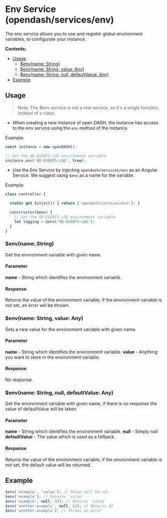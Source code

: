 # Env Service (opendash/services/env)

The env service allows you to use and register global environment variables, to configurate your instance.

**Contents:**
<!-- TOC depthFrom:2 depthTo:3 -->

- [Usage](#usage)
  - [$env(name: String)](#envname-string)
  - [$env(name: String, value: Any)](#envname-string-value-any)
  - [$env(name: String, null, defaultValue: Any)](#envname-string-null-defaultvalue-any)
- [Example](#example)

<!-- /TOC -->

## Usage

> Note: The $env service is not a real service, as it's a single function, instead of a class.

- When creating a new instance of open.DASH, the instance has access to the env service using the `env` method of the instance.

Example:

```js
const instance = new openDASH();

// Set the OD-EVENTS-LOG environment variable
instance.env('OD-EVENTS-LOG', true);
```

- Use the Env Service by injecting `opendash/services/env` as an Angular Service. We suggest using `$env` as a name for the variable.

Example:

```js
class controller {

  static get $inject() { return ['opendash/services/env']; }

  constructor($env) {
    // Get the OD-EVENTS-LOG environment variable
    let logging = $env('OD-EVENTS-LOG');
  }
}
```

### $env(name: String)

Get the environment variable with given name.

#### Parameter

**name** - String which identifies the environment variable.

#### Response

Returns the value of the environment variable, if the environment variable is not set, an error will be thrown.

### $env(name: String, value: Any)

Sets a new value for the environment variable with given name.

#### Parameter

**name** - String which identifies the environment variable.
**value** - Anything you want to store in the environment variable.

#### Response

No response.

### $env(name: String, null, defaultValue: Any)

Get the environment variable with given name, if there is no response the value of defaultValue will be taken.

#### Parameter

**name** - String which identifies the environment variable.
**null** - Simply null
**defaultValue** - The value which is used as a fallback.

#### Response

Returns the value of the environment variable, if the environment variable is not set, the default value will be returned.

## Example

```js
$env('example', 'value'); // Value will be set
$env('example'); // Returns 'value'
$env('example', null, 42); // Returns 'value'
$env('another-example', null, 42); // Returns 42
$env('another-example'); // Throws an error
```